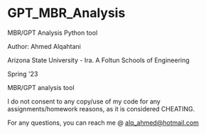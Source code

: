 # GPT_MBR_Analysis
MBR/GPT Analysis Python tool 

Author: Ahmed Alqahtani

Arizona State University - Ira. A Foltun Schools of Engineering

Spring '23

MBR/GPT analysis tool

I do not consent to any copy/use of my code for any assignments/homework reasons, as it is considered CHEATING.

For any questions, you can reach me @ alq_ahmed@hotmail.com




